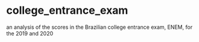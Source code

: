 # college_entrance_exam
an analysis of the scores in the Brazilian college entrance exam, ENEM, for the 2019 and 2020

